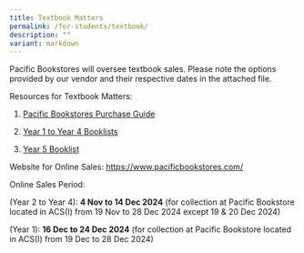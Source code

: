 ```yaml
---
title: Textbook Matters
permalink: /for-students/textbook/
description: ""
variant: markdown
---
```

<p>Pacific Bookstores will oversee textbook sales.&nbsp;Please note the options
provided by our vendor and their respective dates in the attached file.</p>
<p>Resources for Textbook Matters:</p>
<ol data-tight="true" class="tight">
<li>
<p><a href="/files/PACIFIC_BOOKSTORES_ONLINE_PURCHASE_GUIDE_2025__Final_.pdf" rel="noopener noreferrer nofollow" target="_blank">Pacific Bookstores Purchase Guide</a>
</p>
</li>
<li>
<p><a href="/files/Booklists_2025.pdf" rel="noopener noreferrer nofollow" target="_blank">Year 1 to Year 4 Booklists</a>
</p>
</li>
<li>
<p><a href="/files/ACSI_2025_Y5_Booklist.pdf" rel="noopener nofollow" target="_blank">Year 5 Booklist</a>
</p>
</li>
</ol>
<p>Website for Online Sales:&nbsp;<a href="https://www.pacificbookstores.com/" rel="noopener noreferrer nofollow" target="_blank">https://www.pacificbookstores.com/</a>
</p>
<p>Online Sales Period:</p>
<p>(Year 2 to Year 4):&nbsp;<strong>4 Nov to 14 Dec 2024</strong>&nbsp;(for
collection at Pacific Bookstore located in ACS(I) from 19 Nov to 28 Dec
2024 except 19 &amp; 20 Dec 2024)</p>
<p>(Year 1):&nbsp;<strong>16 Dec to 24 Dec 2024</strong>&nbsp;(for collection
at Pacific Bookstore located in ACS(I) from 19 Dec to 28 Dec 2024)</p>
<p>&nbsp;</p>